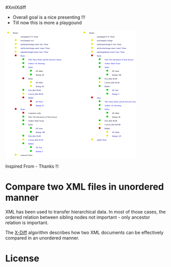 #XmlXdiff

 - Overall goal is a nice presenting !!!
 - Till now this is more a playgound

<img src="./lxmldiff/doc/example_xml_diff.svg">

Inspired From - Thanks !!:

# Compare two XML files in unordered manner #
XML has been used to transfer hierarchical data. 
In most of those cases, the ordered relation between sibling 
nodes not important - only ancestor relation is important.

The [X-Diff](http://pages.cs.wisc.edu/~yuanwang/xdiff.html) algorithm 
describes how two XML documents can be effectively compared in an unordered
manner.




# License #

